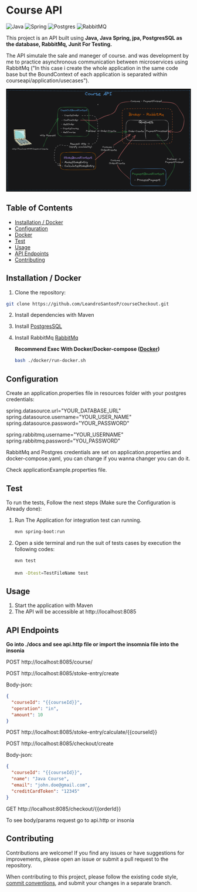 # Course API

![Java](https://img.shields.io/badge/java-%23ED8B00.svg?style=for-the-badge&logo=openjdk&logoColor=white)
![Spring](https://img.shields.io/badge/spring-%236DB33F.svg?style=for-the-badge&logo=spring&logoColor=white)
![Postgres](https://img.shields.io/badge/postgres-%23316192.svg?style=for-the-badge&logo=postgresql&logoColor=white)
![RabbitMQ](https://img.shields.io/badge/RabbitMQ-%23FF6600.svg?style=for-the-badge&logo=rabbitmq&logoColor=white)

This project is an API built using **Java, Java Spring, jpa, PostgresSQL as the database, RabbitMq, Junit For Testing.**

The API simutale the sale and maneger of course. and was development by me to practice asynchronous communication between microservices using RabbitMq ("In this case i create the whole application in the same code base but the BoundContext of each application is separated within courseapi/application/usecases").

![GitHub Logo](./assets/CourseImg.png)

## Table of Contents

- [Installation / Docker](#installation)
- [Configuration](#configuration)
- [Docker](#docker)
- [Test](#test)
- [Usage](#usage)
- [API Endpoints](#api-endpoints)
- [Contributing](#contributing)

## Installation / Docker

1. Clone the repository:

```bash
git clone https://github.com/LeandroSantosP/courseCheckout.git
```

2. Install dependencies with Maven

3. Install [PostgresSQL](https://www.postgresql.org/)

4. Install RabbitMq [RabbitMq](https://rabbitmq.com/)

   **Recommend Exec With Docker/Docker-compose ([Docker](https://www.docker.com/))**

   ```bash
   bash ./docker/run-docker.sh
   ```

## Configuration

Create an application.properties file in resources folder with your postgres credentials:

spring.datasource.url="YOUR_DATABASE_URL"
spring.datasource.username="YOUR_USER_NAME"
spring.datasource.password="YOUR_PASSWORD"

spring.rabbitmq.username="YOUR_USERNAME"
spring.rabbitmq.password="YOU_PASSWORD"

RabbitMq and Postgres credentials are set on application.properties and docker-compose.yaml,
you can change if you wanna changer you can do it.

Check applicationExample.properties file.

## Test

To run the tests, Follow the next steps (Make sure the Configuration is Already done):

1. Run The Application for integration test can running.

   ```bash
   mvn spring-boot:run
   ```

2. Open a side terminal and run the suit of tests cases by execution the following codes:

   ```bash
   mvn test

   mvn -Dtest=TestFileName test
   ```

## Usage

1. Start the application with Maven
2. The API will be accessible at http://localhost:8085

## API Endpoints

**Go into ./docs and see api.http file or import the insomnia file into the insonia**

POST http://localhost:8085/course/

POST http://localhost:8085/stoke-entry/create

Body-json:

```json
{
  "courseId": "{{courseId}}",
  "operation": "in",
  "amount": 10
}
```

POST http://localhost:8085/stoke-entry/calculate/{{courseId}}

POST http://localhost:8085/checkout/create

Body-json:

```json
{
  "courseId": "{{courseId}}",
  "name": "Java Course",
  "email": "john.doe@gmail.com",
  "creditCardToken": "12345"
}
```

GET http://localhost:8085/checkout/{{orderId}}

To see body/params request go to api.http or insonia

## Contributing

Contributions are welcome! If you find any issues or have suggestions for improvements, please open an issue or submit a pull request to the repository.

When contributing to this project, please follow the existing code style, [commit conventions](https://www.conventionalcommits.org/en/v1.0.0/), and submit your changes in a separate branch.
